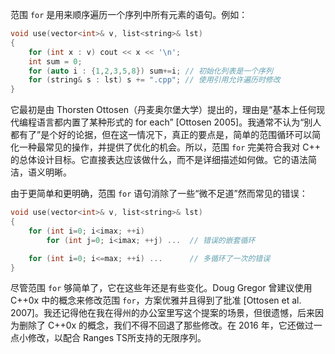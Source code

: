 范围 `for` 是用来顺序遍历一个序列中所有元素的语句。例如：

```cpp
void use(vector<int>& v, list<string>& lst)
{
    for (int x : v) cout << x << '\n';
    int sum = 0;
    for (auto i : {1,2,3,5,8}) sum+=i; // 初始化列表是一个序列
    for (string& s : lst) s += ".cpp"; // 使用引用允许遍历时修改
}
```

它最初是由 Thorsten Ottosen（丹麦奥尔堡大学）提出的，理由是“基本上任何现代编程语言都内置了某种形式的 for each” [Ottosen 2005]。我通常不认为“别人都有了”是个好的论据，但在这一情况下，真正的要点是，简单的范围循环可以简化一种最常见的操作，并提供了优化的机会。所以，范围 `for` 完美符合我对 C++ 的总体设计目标。它直接表达应该做什么，而不是详细描述如何做。它的语法简洁，语义明晰。

由于更简单和更明确，范围 `for` 语句消除了一些“微不足道”然而常见的错误：

```cpp
void use(vector<int>& v, list<string>& lst)
{
    for (int i=0; i<imax; ++i)
        for (int j=0; i<imax; ++j) ...  // 错误的嵌套循环

    for (int i=0; i<=max; ++i) ...      // 多循环了一次的错误
}
```

尽管范围 `for` 够简单了，它在这些年还是有些变化。Doug Gregor 曾建议使用 C++0x 中的概念来修改范围 `for`，方案优雅并且得到了批准 [Ottosen et al. 2007]。我还记得他在我在得州的办公室里写这个提案的场景，但很遗憾，后来因为删除了 C++0x 的概念，我们不得不回退了那些修改。在 2016 年，它还做过一点小修改，以配合 Ranges TS所支持的无限序列。